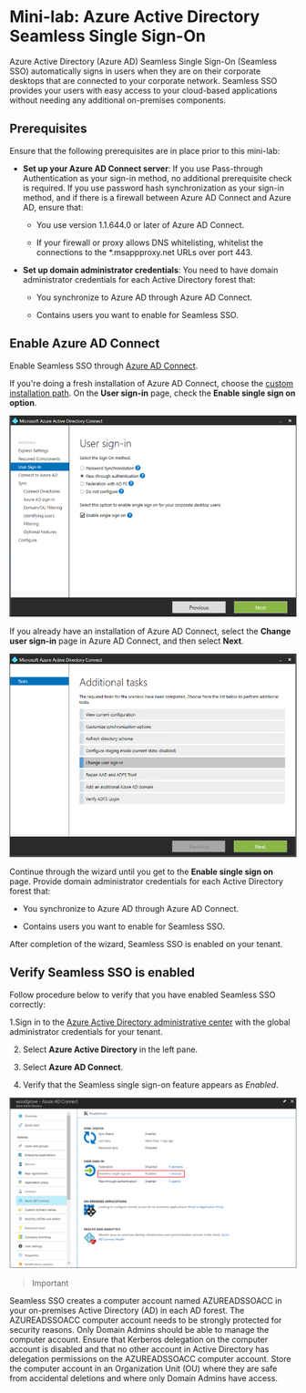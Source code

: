 # Mini-lab: Azure Active Directory Seamless Single Sign-On

 


Azure Active Directory (Azure AD) Seamless Single Sign-On (Seamless SSO) automatically signs in users when they are on their corporate desktops that are connected to your corporate network. Seamless SSO provides your users with easy access to your cloud-based applications without needing any additional on-premises components.


## Prerequisites

Ensure that the following prerequisites are in place prior to this mini-lab:

* **Set up your Azure AD Connect server**: If you use Pass-through Authentication as your sign-in method, no additional prerequisite check is required. If you use password hash synchronization as your sign-in method, and if there is a firewall between Azure AD Connect and Azure AD, ensure that:

	* You use version 1.1.644.0 or later of Azure AD Connect.
	
	* If your firewall or proxy allows DNS whitelisting, whitelist the connections to the *.msappproxy.net URLs over port 443. 


* **Set up domain administrator credentials**: You need to have domain administrator credentials for each Active Directory forest that:

	* You synchronize to Azure AD through Azure AD Connect.
	
	* Contains users you want to enable for Seamless SSO.

## Enable Azure AD Connect

Enable Seamless SSO through [Azure AD Connect](https://docs.microsoft.com/en-us/azure/active-directory/hybrid/whatis-hybrid-identity).

If you're doing a fresh installation of Azure AD Connect, choose the [custom installation path](https://docs.microsoft.com/en-us/azure/active-directory/hybrid/how-to-connect-install-custom). On the **User sign-in** page, check the **Enable single sign on option**.

![Azure AD Connect: User sign-in](../../Linked_Image_Files/SSO_demo_image1.png)

If you already have an installation of Azure AD Connect, select the **Change user sign-in** page in Azure AD Connect, and then select **Next**.

![Azure AD Connect: Change the user sign-in](../../Linked_Image_Files/SSO_demo_image2.png)

Continue through the wizard until you get to the **Enable single sign on** page. Provide domain administrator credentials for each Active Directory forest that:

* You synchronize to Azure AD through Azure AD Connect.

* Contains users you want to enable for Seamless SSO.

After completion of the wizard, Seamless SSO is enabled on your tenant.

## Verify Seamless SSO is enabled

Follow procedure below to verify that you have enabled Seamless SSO correctly:

1.Sign in to the [Azure Active Directory administrative center](https://aad.portal.azure.com/) with the global administrator credentials for your tenant.

2. Select **Azure Active Directory** in the left pane.

3. Select **Azure AD Connect**.

4. Verify that the Seamless single sign-on feature appears as *Enabled*.

![Azure portal: Azure AD Connect pane](../../Linked_Image_Files/SSO_demo_image3.png)

>Important

Seamless SSO creates a computer account named AZUREADSSOACC in your on-premises Active Directory (AD) in each AD forest. The AZUREADSSOACC computer account needs to be strongly protected for security reasons. Only Domain Admins should be able to manage the computer account. Ensure that Kerberos delegation on the computer account is disabled and that no other account in Active Directory has delegation permissions on the AZUREADSSOACC computer account. Store the computer account in an Organization Unit (OU) where they are safe from accidental deletions and where only Domain Admins have access.

